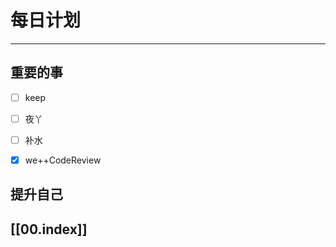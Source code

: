 
# 每日计划
---
## 重要的事

- [ ]  keep
- [ ]  夜丫
- [ ]  补水
- [x]  we++CodeReview



## 提升自己

  



## [[00.index]]










